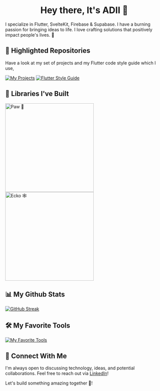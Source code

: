<div align="center">
<h1> Hey there, It's ADII 👋</h1> 
</div>

I specialize in Flutter, SvelteKit, Firebase & Supabase. I have a burning passion for bringing ideas to life. I love crafting solutions that positively impact people's lives. 💚

## 🌟 Highlighted Repositories

Have a look at my set of projects and my Flutter code style guide which I use,

<a href="https://github.com/AdityaMotale/my_projects"><img alt="My Projects" title="My Projects" src="https://custom-icon-badges.herokuapp.com/badge/-My%20Projects-FF7777?style=for-the-badge&logoColor=white&logo=repo"/></a>
<a href="https://github.com/AdityaMotale/flutter_style_guide"><img alt="Flutter Style Guide" title="Flutter Style Guide" src="https://custom-icon-badges.herokuapp.com/badge/-Flutter%20Style%20Guide-DD58D6?style=for-the-badge&logoColor=white&logo=repo"/></a>

## 📘 Libraries I've Built

<a href="https://github.com/AdityaMotale/paw"><img width="282" src="https://denvercoder1-github-readme-stats.vercel.app/api/pin/?username=AdityaMotale&repo=paw&theme=react&bg_color=1F222E&title_color=F85D7F&icon_color=F8D866&hide_border=true&show_icons=true" alt="Paw 🐾"></a>
<a href="https://github.com/AdityaMotale/ecko"><img width="282" src="https://denvercoder1-github-readme-stats.vercel.app/api/pin/?username=AdityaMotale&repo=ecko&theme=react&bg_color=1F222E&title_color=F85D7F&icon_color=F8D866&hide_border=true&show_icons=true" alt="Ecko 🕸️"></a>

## 📊 My Github Stats

[![GitHub Streak](https://streak-stats.demolab.com/?user=AdityaMotale&theme=merko)](https://git.io/streak-stats)

## 🛠️ My Favorite Tools

[![My Favorite Tools](https://skillicons.dev/icons?i=flutter,svelte,nestjs,firebase,supabase,mongodb,gcp,dart,rust,go,kotlin&theme=dark)](https://skillicons.dev)

## 🤝 Connect With Me

I'm always open to discussing technology, ideas, and potential collaborations. Feel free to reach out via [LinkedIn](https://www.linkedin.com/in/aditya-motale/)!

Let's build something amazing together 🙌!
